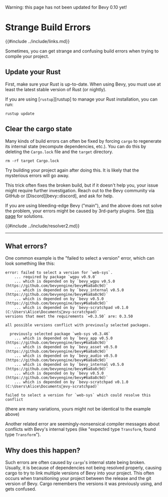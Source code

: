 Warning: this page has not been updated for Bevy 0.10 yet!

# Strange Build Errors

{{#include ../include/links.md}}

Sometimes, you can get strange and confusing build errors when trying to
compile your project.

## Update your Rust

First, make sure your Rust is up-to-date. When using Bevy, you must use at
least the latest stable version of Rust (or nightly).

If you are using [`rustup`][rustup] to manage your Rust installation, you
can run:

```shell
rustup update
```

## Clear the cargo state

Many kinds of build errors can often be fixed by forcing `cargo` to regenerate
its internal state (recompute dependencies, etc.). You can do this by deleting
the `Cargo.lock` file and the `target` directory.

```shell
rm -rf target Cargo.lock
```

Try building your project again after doing this. It is likely that the
mysterious errors will go away.

This trick often fixes the broken build, but if it doesn't help you,
your issue might require further investigation. Reach out to the Bevy
community via GitHub or [Discord][bevy::discord], and ask for help.

If you are using bleeding-edge Bevy ("main"), and the above does not solve
the problem, your errors might be caused by 3rd-party plugins. See [this
page](../setup/bevy-git.md#how-to-use-bleeding-edge-bevy) for solutions.

{{#include ../include/resolver2.md}}

---

## What errors?

One common example is the "failed to select a version" error, which can
look something like this:

```
error: failed to select a version for `web-sys`.
    ... required by package `wgpu v0.9.0`
    ... which is depended on by `bevy_wgpu v0.5.0 (https://github.com/bevyengine/bevy#6a8a8c9d)`
    ... which is depended on by `bevy_internal v0.5.0 (https://github.com/bevyengine/bevy#6a8a8c9d)`
    ... which is depended on by `bevy v0.5.0 (https://github.com/bevyengine/bevy#6a8a8c9d)`
    ... which is depended on by `bevy-scratchpad v0.1.0 (C:\Users\Alice\Documentsevy-scratchpad)`
versions that meet the requirements `=0.3.50` are: 0.3.50

all possible versions conflict with previously selected packages.

  previously selected package `web-sys v0.3.46`
    ... which is depended on by `bevy_app v0.5.0 (https://github.com/bevyengine/bevy#6a8a8c9d)`
    ... which is depended on by `bevy_asset v0.5.0 (https://github.com/bevyengine/bevy#6a8a8c9d)`
    ... which is depended on by `bevy_audio v0.5.0 (https://github.com/bevyengine/bevy#6a8a8c9d)`
    ... which is depended on by `bevy_internal v0.5.0 (https://github.com/bevyengine/bevy#6a8a8c9d)`
    ... which is depended on by `bevy v0.5.0 (https://github.com/bevyengine/bevy#6a8a8c9d)`
    ... which is depended on by `bevy-scratchpad v0.1.0 (C:\Users\Alice\Documentsevy-scratchpad)`

failed to select a version for `web-sys` which could resolve this conflict
```

(there are many variations, yours might not be identical to the example above)

Another related error are seemingly-nonsensical compiler messages about
conflicts with Bevy's internal types (like "expected type `Transform`,
found type `Transform`").

## Why does this happen?

Such errors are often caused by `cargo`'s internal state being broken. Usually,
it is because of dependencies not being resolved properly, causing cargo to
try to link multiple versions of Bevy into your project. This often occurs when
transitioning your project between the release and the git version of Bevy. Cargo
remembers the versions it was previously using, and gets confused.
